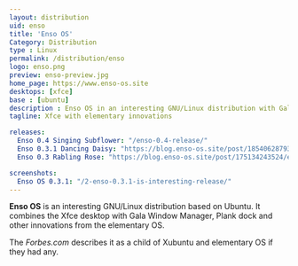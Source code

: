 ```yaml
---
layout: distribution
uid: enso
title: 'Enso OS'
Category: Distribution
type : Linux
permalink: /distribution/enso
logo: enso.png
preview: enso-preview.jpg
home_page: https://www.enso-os.site
desktops: [xfce]
base : [ubuntu]
description : Enso OS in an interesting GNU/Linux distribution with Gala Window Manager, Plank dock and other inventions from elementary OS.
tagline: Xfce with elementary innovations

releases:
  Enso 0.4 Singing Subflower: "/enso-0.4-release/"
  Enso 0.3.1 Dancing Daisy: "https://blog.enso-os.site/post/185406287939/enso-031-dancing-daisy-release"
  Enso 0.3 Rabling Rose: "https://blog.enso-os.site/post/175134243524/enso-03-rabling-rose-release"

screenshots:
  Enso OS 0.3.1: "/2-enso-0.3.1-is-interesting-release/"
---
```


**Enso OS** is an interesting GNU/Linux distribution based on Ubuntu. It combines the Xfce desktop with Gala Window Manager, Plank dock and other innovations from the elementary OS.

The *Forbes.com* describes it as a child of Xubuntu and elementary OS if they had any.